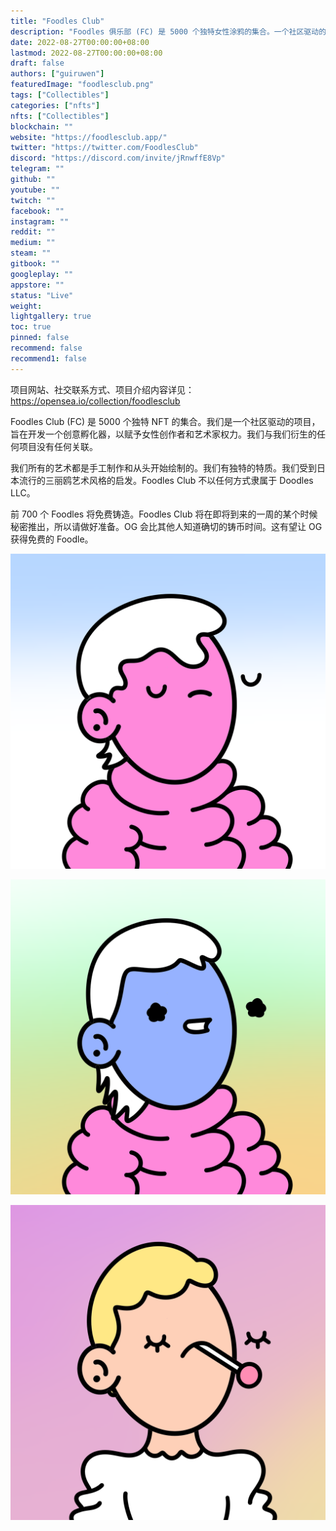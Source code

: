 ```yaml
---
title: "Foodles Club"
description: "Foodles 俱乐部 (FC) 是 5000 个独特女性涂鸦的集合。一个社区驱动的项目，旨在开发一个创意孵化器，以赋予女性创作者和艺术家权力。"
date: 2022-08-27T00:00:00+08:00
lastmod: 2022-08-27T00:00:00+08:00
draft: false
authors: ["guiruwen"]
featuredImage: "foodlesclub.png"
tags: ["Collectibles"]
categories: ["nfts"]
nfts: ["Collectibles"]
blockchain: ""
website: "https://foodlesclub.app/"
twitter: "https://twitter.com/FoodlesClub"
discord: "https://discord.com/invite/jRnwffE8Vp"
telegram: ""
github: ""
youtube: ""
twitch: ""
facebook: ""
instagram: ""
reddit: ""
medium: ""
steam: ""
gitbook: ""
googleplay: ""
appstore: ""
status: "Live"
weight: 
lightgallery: true
toc: true
pinned: false
recommend: false
recommend1: false
---
```

项目网站、社交联系方式、项目介绍内容详见：https://opensea.io/collection/foodlesclub

Foodles Club (FC) 是 5000 个独特 NFT 的集合。我们是一个社区驱动的项目，旨在开发一个创意孵化器，以赋予女性创作者和艺术家权力。我们与我们衍生的任何项目没有任何关联。

我们所有的艺术都是手工制作和从头开始绘制的。我们有独特的特质。我们受到日本流行的三丽鸥艺术风格的启发。Foodles Club 不以任何方式隶属于 Doodles LLC。

前 700 个 Foodles 将免费铸造。Foodles Club 将在即将到来的一周的某个时候秘密推出，所以请做好准备。OG 会比其他人知道确切的铸币时间。这有望让 OG 获得免费的 Foodle。

![nft](01.png)

![nft](02.png)

![nft](03.png)

